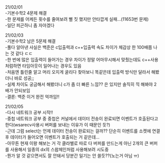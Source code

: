 21/02/01  
-기본수학2 4문제 해결  
-한 문제를 어케든 횟수를 줄여보려 뻘 짓 했지만 안타깝게 실패...(11653번 문제)  
-일단 피곤하니 좀 자야겠다  

21/02/03  
-기본수학2 남은 5문제 해결  
-풀다 알아낸 사실은 백준은 c입출력과 c++입출력 속도 차이가 체감상 한 100배쯤 나는 것 같다 ㄷㄷ  
-한 번에 많은 입출력이 들어가는 경우 차이가 정말 어마무시해서 맞췄는데도 c++사용처럼하면 타임아웃이 일어나는 경우도 있음  
-처음엔 틀린줄 알고 머리 오지게 굴리다 찾아보니 똑같은데 입출력 방식만 달라서 해봤더니 바로 성공;;  
-실제 차이도 궁금해서 해봤더니 c가 좀 더 빠른 느낌?? 은 있지만 솔직히 끽 해봐야 2배가 안되보임  
-결론: 백준 이거 완전 억까임!!  

21/02/05  
-다시 네트워크 공부 시작!!  
-중첩 네트워크 공부 중 중첩은 커널에서 데이터 전송이 완료되면 이벤트가 호출된다고 한다(wsarecv사용시 버퍼를 보내는 이유가 이 때문인 듯?)  
-근데 그럼 select는 언제 데이터 전송이 완료되는 걸까?? 단순히 이벤트를 소켓에 연결 후 데이터가 들어오면 이벤트가 호출되는 거 같은데...  
-아무튼 현재 이왕 해보는 거 각 클라별로 따로 다 버퍼를 만드는게 아닌 2개의 큰 버퍼를 사용해서 일종의 dx의 스왑체인처럼 사용해보려 시도중  
-뭔가 알 것 같으면서도 잘 안돼서 당분간 일기는 안 쓸듯??(노는거 아님 ㅠ)  
